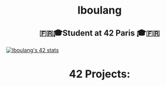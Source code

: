 <h1 align="center"><strong>lboulang</strong></h1>
<h2 align="center">🇫🇷🎓Student at 42 Paris 🎓🇫🇷</h2>

<a href="https://github.com/JaeSeoKim/badge42"><img src="https://badge42.vercel.app/api/v2/cljeck1ni001608jpwu72h2xu/stats?cursusId=21&coalitionId=48" alt="lboulang's 42 stats" /></a>
<h1 align="center">42 Projects:</h1>
<h1 align="center">
